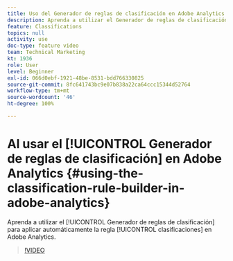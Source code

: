 ```yaml
---
title: Uso del Generador de reglas de clasificación en Adobe Analytics
description: Aprenda a utilizar el Generador de reglas de clasificación para aplicar automáticamente clasificaciones basadas en reglas en Adobe Analytics.
feature: Classifications
topics: null
activity: use
doc-type: feature video
team: Technical Marketing
kt: 1936
role: User
level: Beginner
exl-id: 066d0ebf-1921-48be-8531-bdd766330825
source-git-commit: 8fc641743bc9e07b838a22ca64ccc15344d52764
workflow-type: tm+mt
source-wordcount: '46'
ht-degree: 100%

---
```


# Al usar el [!UICONTROL Generador de reglas de clasificación] en Adobe Analytics {#using-the-classification-rule-builder-in-adobe-analytics}

Aprenda a utilizar el [!UICONTROL Generador de reglas de clasificación] para aplicar automáticamente la regla [!UICONTROL clasificaciones] en Adobe Analytics.

>[!VIDEO](https://video.tv.adobe.com/v/3434377?quality=12&learn=on&captions=spa)
